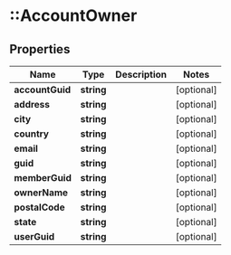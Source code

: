 # ::AccountOwner

## Properties
Name | Type | Description | Notes
------------ | ------------- | ------------- | -------------
**accountGuid** | **string** |  | [optional] 
**address** | **string** |  | [optional] 
**city** | **string** |  | [optional] 
**country** | **string** |  | [optional] 
**email** | **string** |  | [optional] 
**guid** | **string** |  | [optional] 
**memberGuid** | **string** |  | [optional] 
**ownerName** | **string** |  | [optional] 
**postalCode** | **string** |  | [optional] 
**state** | **string** |  | [optional] 
**userGuid** | **string** |  | [optional] 


